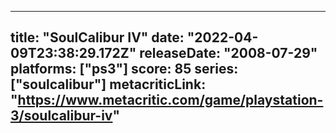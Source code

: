 
---
title: "SoulCalibur IV"
date: "2022-04-09T23:38:29.172Z"
releaseDate: "2008-07-29"
platforms: ["ps3"]
score: 85
series: ["soulcalibur"]
metacriticLink: "https://www.metacritic.com/game/playstation-3/soulcalibur-iv"
---
